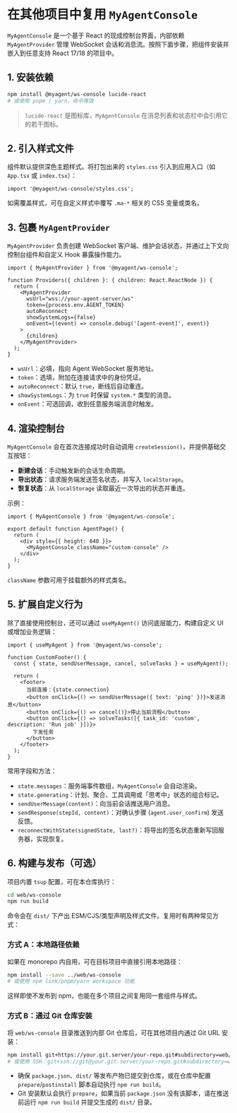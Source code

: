# 在其他项目中复用 `MyAgentConsole`

`MyAgentConsole` 是一个基于 React 的现成控制台界面，内部依赖 `MyAgentProvider` 管理 WebSocket 会话和消息流。按照下面步骤，把组件安装并嵌入到任意支持 React 17/18 的项目中。

## 1. 安装依赖

```bash
npm install @myagent/ws-console lucide-react
# 或使用 pnpm / yarn，命令等效
```

> `lucide-react` 是图标库，`MyAgentConsole` 在消息列表和状态栏中会引用它的若干图标。

## 2. 引入样式文件

组件默认提供深色主题样式。将打包出来的 `styles.css` 引入到应用入口（如 `App.tsx` 或 `index.tsx`）：

```tsx
import '@myagent/ws-console/styles.css';
```

如需覆盖样式，可在自定义样式中覆写 `.ma-*` 相关的 CSS 变量或类名。

## 3. 包裹 `MyAgentProvider`

`MyAgentProvider` 负责创建 WebSocket 客户端、维护会话状态，并通过上下文向控制台组件和自定义 Hook 暴露操作能力。

```tsx
import { MyAgentProvider } from '@myagent/ws-console';

function Providers({ children }: { children: React.ReactNode }) {
  return (
    <MyAgentProvider
      wsUrl="wss://your-agent-server/ws"
      token={process.env.AGENT_TOKEN}
      autoReconnect
      showSystemLogs={false}
      onEvent={(event) => console.debug('[agent-event]', event)}
    >
      {children}
    </MyAgentProvider>
  );
}
```

- `wsUrl`：必填，指向 Agent WebSocket 服务地址。
- `token`：选填，附加在连接请求中的身份凭证。
- `autoReconnect`：默认 `true`，断线后自动重连。
- `showSystemLogs`：为 `true` 时保留 `system.*` 类型的消息。
- `onEvent`：可选回调，收到任意服务端消息时触发。

## 4. 渲染控制台

`MyAgentConsole` 会在首次连接成功时自动调用 `createSession()`，并提供基础交互按钮：

- **新建会话**：手动触发新的会话生命周期。
- **导出状态**：请求服务端发送签名状态，并写入 `localStorage`。
- **恢复状态**：从 `localStorage` 读取最近一次导出的状态并重连。

示例：

```tsx
import { MyAgentConsole } from '@myagent/ws-console';

export default function AgentPage() {
  return (
    <div style={{ height: 640 }}>
      <MyAgentConsole className="custom-console" />
    </div>
  );
}
```

`className` 参数可用于挂载额外的样式类名。

## 5. 扩展自定义行为

除了直接使用控制台，还可以通过 `useMyAgent()` 访问底层能力，构建自定义 UI 或增加业务逻辑：

```tsx
import { useMyAgent } from '@myagent/ws-console';

function CustomFooter() {
  const { state, sendUserMessage, cancel, solveTasks } = useMyAgent();

  return (
    <footer>
      当前连接：{state.connection}
      <button onClick={() => sendUserMessage({ text: 'ping' })}>发送消息</button>
      <button onClick={() => cancel()}>停止当前流程</button>
      <button onClick={() => solveTasks([{ task_id: 'custom', description: 'Run job' }])}>
        下发任务
      </button>
    </footer>
  );
}
```

常用字段和方法：

- `state.messages`：服务端事件数组，`MyAgentConsole` 会自动渲染。
- `state.generating`：计划、聚合、工具调用或「思考中」状态的组合标记。
- `sendUserMessage(content)`：向当前会话推送用户消息。
- `sendResponse(stepId, content)`：对确认步骤 (`agent.user_confirm`) 发送反馈。
- `reconnectWithState(signedState, last?)`：将导出的签名状态重新写回服务器，实现恢复。

## 6. 构建与发布（可选）

项目内置 `tsup` 配置，可在本仓库执行：

```bash
cd web/ws-console
npm run build
```

命令会在 `dist/` 下产出 ESM/CJS/类型声明及样式文件。复用时有两种常见方式：

### 方式 A：本地路径依赖

如果在 monorepo 内自用，可在目标项目中直接引用本地路径：

```bash
npm install --save ../web/ws-console
# 或使用 npm link/pnpm/yarn workspace 功能
```

这样即使不发布到 npm，也能在多个项目之间复用同一套组件与样式。

### 方式 B：通过 Git 仓库安装

将 `web/ws-console` 目录推送到内部 Git 仓库后，可在其他项目内通过 Git URL 安装：

```bash
npm install git+https://your.git.server/your-repo.git#subdirectory=web/ws-console
# 或使用 SSH：git+ssh://git@your.git.server/your-repo.git#subdirectory=web/ws-console
```

- 确保 `package.json`、`dist/` 等发布产物已提交到仓库，或在仓库中配置 `prepare`/`postinstall` 脚本自动执行 `npm run build`。
- Git 安装默认会执行 `prepare`，如果当前 `package.json` 没有该脚本，请在推送前运行 `npm run build` 并提交生成的 `dist/` 目录。
